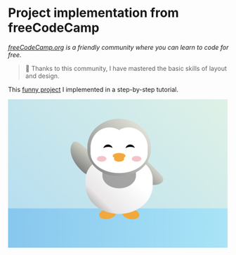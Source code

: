 # Project implementation from freeCodeCamp

*[freeCodeCamp.org](https://github.com/freeCodeCamp/) is a friendly community where you can learn to code for free.*


> 🌝 Thanks to this community, I have mastered the basic skills of layout and design.

This [funny project]() I implemented in a step-by-step tutorial. 

![](image/pingvi.jpg)

